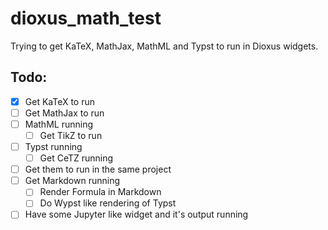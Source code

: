 # dioxus_math_test
Trying to get KaTeX, MathJax, MathML and Typst to run in Dioxus widgets.
## Todo:

- [x] Get KaTeX to run
- [ ] Get MathJax to run
- [ ] MathML running
    - [ ] Get TikZ to run 
- [ ] Typst running
    - [ ] Get CeTZ running
- [ ] Get them to run in the same project
- [ ] Get Markdown running
    - [ ] Render Formula in Markdown
    - [ ] Do Wypst like rendering of Typst     
- [ ] Have some Jupyter like widget and it's output running
